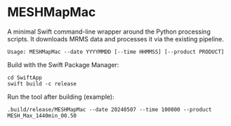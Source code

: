 # MESHMapMac

A minimal Swift command-line wrapper around the Python processing scripts.
It downloads MRMS data and processes it via the existing pipeline.

```
Usage: MESHMapMac --date YYYYMMDD [--time HHMMSS] [--product PRODUCT]
```

Build with the Swift Package Manager:

```
cd SwiftApp
swift build -c release
```

Run the tool after building (example):

```
.build/release/MESHMapMac --date 20240507 --time 100000 --product MESH_Max_1440min_00.50
```
